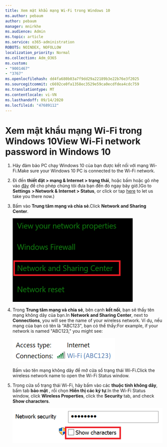 ```yaml
---
title: Xem mật khẩu mạng Wi-Fi trong Windows 10
ms.author: pebaum
author: pebaum
manager: mnirkhe
ms.audience: Admin
ms.topic: article
ms.service: o365-administration
ROBOTS: NOINDEX, NOFOLLOW
localization_priority: Normal
ms.collection: Adm_O365
ms.custom:
- "9001467"
- "3767"
ms.openlocfilehash: dd4fa680b03a7f9dd29a22189b3e22b76e3f2025
ms.sourcegitcommit: c6692ce0fa1358ec3529e59ca0ecdfdea4cdc759
ms.translationtype: MT
ms.contentlocale: vi-VN
ms.lasthandoff: 09/14/2020
ms.locfileid: "47689112"
---
```

# <a name="view-wi-fi-network-password-in-windows-10"></a><span data-ttu-id="68667-102">Xem mật khẩu mạng Wi-Fi trong Windows 10</span><span class="sxs-lookup"><span data-stu-id="68667-102">View Wi-Fi network password in Windows 10</span></span>

1. <span data-ttu-id="68667-103">Hãy đảm bảo PC chạy Windows 10 của bạn được kết nối với mạng Wi-Fi.</span><span class="sxs-lookup"><span data-stu-id="68667-103">Make sure your Windows 10 PC is connected to the Wi-Fi network.</span></span>

2. <span data-ttu-id="68667-104">Đi đến **thiết đặt > mạng & Internet > trạng thái**, hoặc bấm hoặc gõ nhẹ vào [đây](ms-settings:network?activationSource=GetHelp) để cho phép chúng tôi đưa bạn đến đó ngay bây giờ.)</span><span class="sxs-lookup"><span data-stu-id="68667-104">Go to **Settings  > Network & Internet  > Status**, or click or tap [here](ms-settings:network?activationSource=GetHelp) to let us take you there now.)</span></span>

3. <span data-ttu-id="68667-105">Bấm vào **Trung tâm mạng và chia sẻ**.</span><span class="sxs-lookup"><span data-stu-id="68667-105">Click **Network and Sharing Center**.</span></span>

    ![Trung tâm mạng và chia sẻ.](media/network-sharing-center.png)

4. <span data-ttu-id="68667-107">Trong **Trung tâm mạng và chia sẻ**, bên cạnh **kết nối**, bạn sẽ thấy tên mạng không dây của bạn.</span><span class="sxs-lookup"><span data-stu-id="68667-107">In **Network and Sharing Center**, next to **Connections**, you will see the name of your wireless network.</span></span> <span data-ttu-id="68667-108">Ví dụ, nếu mạng của bạn có tên là "ABC123", bạn có thể thấy:</span><span class="sxs-lookup"><span data-stu-id="68667-108">For example, if your network is named "ABC123," you might see:</span></span>

    ![Kết nối mạng.](media/network-connections.png)

    <span data-ttu-id="68667-110">Bấm vào tên mạng không dây để mở cửa sổ trạng thái Wi-Fi.</span><span class="sxs-lookup"><span data-stu-id="68667-110">Click the wireless network name to open the Wi-Fi Status window.</span></span> 

5. <span data-ttu-id="68667-111">Trong cửa sổ trạng thái Wi-Fi, hãy bấm vào các **thuộc tính không dây**, bấm tab **bảo mật** , rồi chọn **Hiển thị các ký tự**.</span><span class="sxs-lookup"><span data-stu-id="68667-111">In the Wi-Fi Status window, click **Wireless Properties**, click the **Security** tab, and check **Show characters**.</span></span>

    ![Hiển thị các ký tự mật khẩu Wi-Fi.](media/show-password-characters.png)

